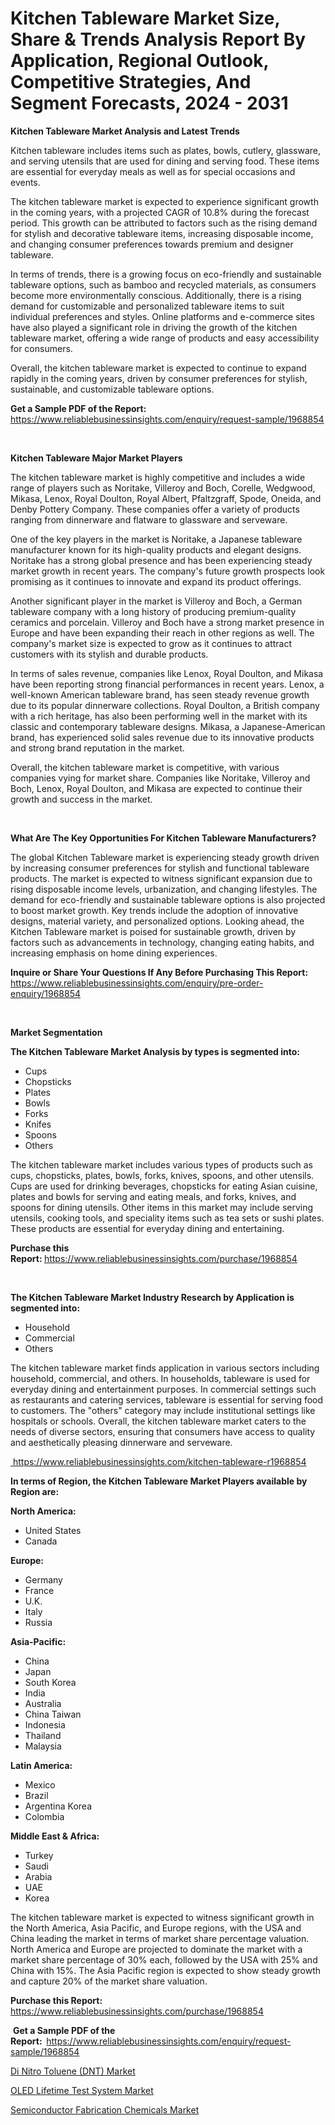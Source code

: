 <p><h1>Kitchen Tableware Market Size, Share & Trends Analysis Report By Application, Regional Outlook, Competitive Strategies, And Segment Forecasts, 2024 - 2031</h1></p><p><strong>Kitchen Tableware Market Analysis and Latest Trends</strong></p>
<p><p>Kitchen tableware includes items such as plates, bowls, cutlery, glassware, and serving utensils that are used for dining and serving food. These items are essential for everyday meals as well as for special occasions and events.</p><p>The kitchen tableware market is expected to experience significant growth in the coming years, with a projected CAGR of 10.8% during the forecast period. This growth can be attributed to factors such as the rising demand for stylish and decorative tableware items, increasing disposable income, and changing consumer preferences towards premium and designer tableware.</p><p>In terms of trends, there is a growing focus on eco-friendly and sustainable tableware options, such as bamboo and recycled materials, as consumers become more environmentally conscious. Additionally, there is a rising demand for customizable and personalized tableware items to suit individual preferences and styles. Online platforms and e-commerce sites have also played a significant role in driving the growth of the kitchen tableware market, offering a wide range of products and easy accessibility for consumers. </p><p>Overall, the kitchen tableware market is expected to continue to expand rapidly in the coming years, driven by consumer preferences for stylish, sustainable, and customizable tableware options.</p></p>
<p><strong>Get a Sample PDF of the Report:&nbsp;</strong> <a href="https://www.reliablebusinessinsights.com/enquiry/request-sample/1968854">https://www.reliablebusinessinsights.com/enquiry/request-sample/1968854</a></p>
<p>&nbsp;</p>
<p><strong>Kitchen Tableware Major Market Players</strong></p>
<p><p>The kitchen tableware market is highly competitive and includes a wide range of players such as Noritake, Villeroy and Boch, Corelle, Wedgwood, Mikasa, Lenox, Royal Doulton, Royal Albert, Pfaltzgraff, Spode, Oneida, and Denby Pottery Company. These companies offer a variety of products ranging from dinnerware and flatware to glassware and serveware.</p><p>One of the key players in the market is Noritake, a Japanese tableware manufacturer known for its high-quality products and elegant designs. Noritake has a strong global presence and has been experiencing steady market growth in recent years. The company's future growth prospects look promising as it continues to innovate and expand its product offerings.</p><p>Another significant player in the market is Villeroy and Boch, a German tableware company with a long history of producing premium-quality ceramics and porcelain. Villeroy and Boch have a strong market presence in Europe and have been expanding their reach in other regions as well. The company's market size is expected to grow as it continues to attract customers with its stylish and durable products.</p><p>In terms of sales revenue, companies like Lenox, Royal Doulton, and Mikasa have been reporting strong financial performances in recent years. Lenox, a well-known American tableware brand, has seen steady revenue growth due to its popular dinnerware collections. Royal Doulton, a British company with a rich heritage, has also been performing well in the market with its classic and contemporary tableware designs. Mikasa, a Japanese-American brand, has experienced solid sales revenue due to its innovative products and strong brand reputation in the market.</p><p>Overall, the kitchen tableware market is competitive, with various companies vying for market share. Companies like Noritake, Villeroy and Boch, Lenox, Royal Doulton, and Mikasa are expected to continue their growth and success in the market.</p></p>
<p>&nbsp;</p>
<p><strong>What Are The Key Opportunities For Kitchen Tableware Manufacturers?</strong></p>
<p><p>The global Kitchen Tableware market is experiencing steady growth driven by increasing consumer preferences for stylish and functional tableware products. The market is expected to witness significant expansion due to rising disposable income levels, urbanization, and changing lifestyles. The demand for eco-friendly and sustainable tableware options is also projected to boost market growth. Key trends include the adoption of innovative designs, material variety, and personalized options. Looking ahead, the Kitchen Tableware market is poised for sustainable growth, driven by factors such as advancements in technology, changing eating habits, and increasing emphasis on home dining experiences.</p></p>
<p><strong>Inquire or Share Your Questions If Any Before Purchasing This Report:</strong> <a href="https://www.reliablebusinessinsights.com/enquiry/pre-order-enquiry/1968854">https://www.reliablebusinessinsights.com/enquiry/pre-order-enquiry/1968854</a></p>
<p>&nbsp;</p>
<p><strong>Market Segmentation</strong></p>
<p><strong>The Kitchen Tableware Market Analysis by types is segmented into:</strong></p>
<p><ul><li>Cups</li><li>Chopsticks</li><li>Plates</li><li>Bowls</li><li>Forks</li><li>Knifes</li><li>Spoons</li><li>Others</li></ul></p>
<p><p>The kitchen tableware market includes various types of products such as cups, chopsticks, plates, bowls, forks, knives, spoons, and other utensils. Cups are used for drinking beverages, chopsticks for eating Asian cuisine, plates and bowls for serving and eating meals, and forks, knives, and spoons for dining utensils. Other items in this market may include serving utensils, cooking tools, and speciality items such as tea sets or sushi plates. These products are essential for everyday dining and entertaining.</p></p>
<p><strong>Purchase this Report:&nbsp;</strong><a href="https://www.reliablebusinessinsights.com/purchase/1968854">https://www.reliablebusinessinsights.com/purchase/1968854</a></p>
<p>&nbsp;</p>
<p><strong>The Kitchen Tableware Market Industry Research by Application is segmented into:</strong></p>
<p><ul><li>Household</li><li>Commercial</li><li>Others</li></ul></p>
<p><p>The kitchen tableware market finds application in various sectors including household, commercial, and others. In households, tableware is used for everyday dining and entertainment purposes. In commercial settings such as restaurants and catering services, tableware is essential for serving food to customers. The "others" category may include institutional settings like hospitals or schools. Overall, the kitchen tableware market caters to the needs of diverse sectors, ensuring that consumers have access to quality and aesthetically pleasing dinnerware and serveware.</p></p>
<p><a href="https://www.reliablebusinessinsights.com/kitchen-tableware-r1968854">&nbsp;https://www.reliablebusinessinsights.com/kitchen-tableware-r1968854</a></p>
<p><strong>In terms of Region, the Kitchen Tableware Market Players available by Region are:</strong></p>
<p>
    <p> <strong> North America: </strong>
        <ul>
            <li>United States</li>
            <li>Canada</li>
        </ul>
        </p> 
    <p> <strong> Europe: </strong>
        <ul>
            <li>Germany</li>
            <li>France</li>
            <li>U.K.</li>
            <li>Italy</li>
            <li>Russia</li>
        </ul>
        </p> 
    <p> <strong> Asia-Pacific: </strong>
        <ul>
            <li>China</li>
            <li>Japan</li>
            <li>South Korea</li>
            <li>India</li>
            <li>Australia</li>
            <li>China Taiwan</li>
            <li>Indonesia</li>
            <li>Thailand</li>
            <li>Malaysia</li>
        </ul>
        </p> 
    <p> <strong> Latin America: </strong>
        <ul>
            <li>Mexico</li>
            <li>Brazil</li>
            <li>Argentina Korea</li>
            <li>Colombia</li>
        </ul>
        </p> 
    <p> <strong> Middle East & Africa: </strong>
        <ul>
            <li>Turkey</li>
            <li>Saudi</li>
            <li>Arabia</li>
            <li>UAE</li>
            <li>Korea</li>
        </ul>
    </p>
    </p>
<p><p>The kitchen tableware market is expected to witness significant growth in the North America, Asia Pacific, and Europe regions, with the USA and China leading the market in terms of market share percentage valuation. North America and Europe are projected to dominate the market with a market share percentage of 30% each, followed by the USA with 25% and China with 15%. The Asia Pacific region is expected to show steady growth and capture 20% of the market share valuation.</p></p>
<p><strong>Purchase this Report: </strong><a href="https://www.reliablebusinessinsights.com/purchase/1968854">https://www.reliablebusinessinsights.com/purchase/1968854</a></p>
<p>&nbsp;<strong>Get a Sample PDF of the Report:&nbsp;&nbsp;</strong><a href="https://www.reliablebusinessinsights.com/enquiry/request-sample/1968854">https://www.reliablebusinessinsights.com/enquiry/request-sample/1968854</a></p>
<p><strong></strong></p>
<p><p><a href="https://github.com/sonuprakash1/Market-Research-Report-List-3/blob/main/di-nitro-toluene-dnt-market.md">Di Nitro Toluene (DNT) Market</a></p><p><a href="https://view.publitas.com/reportprime-1/global-oled-lifetime-test-system-market-opportunities-and-forecast-for-period-from-2024-to-2031/">OLED Lifetime Test System Market</a></p><p><a href="https://github.com/jhcraigie/Market-Research-Report-List-3/blob/main/semiconductor-fabrication-chemicals-market.md">Semiconductor Fabrication Chemicals Market</a></p></p>
